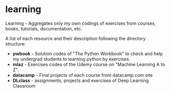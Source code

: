 # learning
Learning - Aggregates only my own codings of exercises from courses, books, tutorials, documentation, etc.

A list of each resource and their description following the directory structure:

* __pwbook__ - Solution codes of "The Python Workbook" to check and help my undergrad students to learning python by exercises.
* __mlaz__ - Exercises codes of the Udemy course on "Machine Learning A to Z".
* __datacamp__ - Final projects of each course from datacamp.com site
* __DLclass__ - assignments, projects and exercises of Deep Learning Classroom
